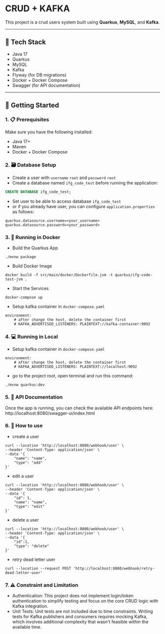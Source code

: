 # CRUD + KAFKA

This project is a crud users system built using **Quarkus**, **MySQL**, and **Kafka**.

---

## 🧱 Tech Stack

- Java 17
- Quarkus
- MySQL
- Kafka
- Flyway (for DB migrations)
- Docker + Docker Compose
- Swagger (for API documentation)

---

## 🚀 Getting Started

### 1. 📋 Prerequisites

Make sure you have the following installed:

- Java 17+
- Maven
- Docker + Docker Compose

### 2. 🗃️ Database Setup

- Create a user with `username` `root` and `password` `root`
- Create a database named `ifg_code_test` before running the application:

```sql
CREATE DATABASE ifg_code_test;
```

- Set user to be able to access database `ifg_code_test`
- or if you already have user, you can configure `application.properties` as follows:

```
quarkus.datasource.username=<your_username>
quarkus.datasource.password=<your_password>
```

### 3. 🐳 Running in Docker

- Build the Quarkus App
```
./mvnw package
```
- Build Docker Image
```
docker build -f src/main/docker/Dockerfile.jvm -t quarkus/ifg-code-test-jvm .
```
- Start the Services
```
docker-compose up
```
- Setup kafka container in `docker-compose.yaml`
```
environment:
    # after change the host, delete the container first
    # KAFKA_ADVERTISED_LISTENERS: PLAINTEXT://kafka-container:9092
```

### 4. 💻 Running in Local

- Setup kafka container in `docker-compose.yaml`
```
environment:
    # after change the host, delete the container first
    # KAFKA_ADVERTISED_LISTENERS: PLAINTEXT://localhost:9092
```
- go to the project root, open terminal and run this command:
```
./mvnw quarkus:dev
```

### 5. 🔗 API Documentation
Once the app is running, you can check the available API endpoints here:
http://localhost:8080/swagger-ui/index.html

### 6. 🔧 How to use
- create a user
```
curl --location 'http://localhost:8080/webhook/user' \
--header 'Content-Type: application/json' \
--data '{
    "name": "name",
    "type": "add"
}'
```
- edit a user
```
curl --location 'http://localhost:8080/webhook/user' \
--header 'Content-Type: application/json' \
--data '{
    "id": 1,
    "name": "name",
    "type": "edit"
}'
```
- delete a user
```
curl --location 'http://localhost:8080/webhook/user' \
--header 'Content-Type: application/json' \
--data '{
    "id":1,
    "type": "delete"
}'
```
- retry dead letter user
```
curl --location --request POST 'http://localhost:8080/webhook/retry-dead-letter-user'
```

### 7. ⚠️ Constraint and Limitation
- Authentication:
  This project does not implement login/token authentication to simplify testing and focus on the core CRUD logic with Kafka integration.
- Unit Tests:
  Unit tests are not included due to time constraints. Writing tests for Kafka publishers and consumers requires mocking Kafka, which involves additional complexity that wasn't feasible within the available time.
